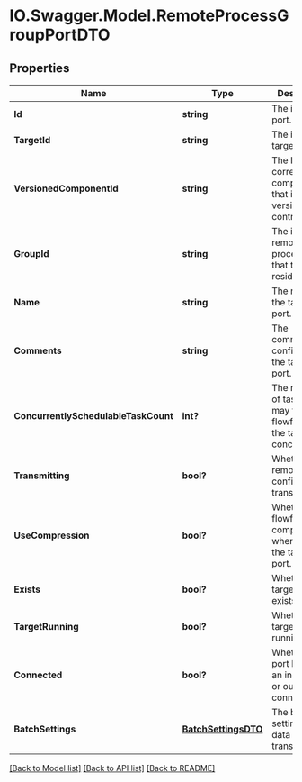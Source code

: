 # IO.Swagger.Model.RemoteProcessGroupPortDTO
## Properties

Name | Type | Description | Notes
------------ | ------------- | ------------- | -------------
**Id** | **string** | The id of the port. | [optional] 
**TargetId** | **string** | The id of the target port. | [optional] 
**VersionedComponentId** | **string** | The ID of the corresponding component that is under version control | [optional] 
**GroupId** | **string** | The id of the remote process group that the port resides in. | [optional] 
**Name** | **string** | The name of the target port. | [optional] 
**Comments** | **string** | The comments as configured on the target port. | [optional] 
**ConcurrentlySchedulableTaskCount** | **int?** | The number of task that may transmit flowfiles to the target port concurrently. | [optional] 
**Transmitting** | **bool?** | Whether the remote port is configured for transmission. | [optional] 
**UseCompression** | **bool?** | Whether the flowfiles are compressed when sent to the target port. | [optional] 
**Exists** | **bool?** | Whether the target port exists. | [optional] 
**TargetRunning** | **bool?** | Whether the target port is running. | [optional] 
**Connected** | **bool?** | Whether the port has either an incoming or outgoing connection. | [optional] 
**BatchSettings** | [**BatchSettingsDTO**](BatchSettingsDTO.md) | The batch settings for data transmission. | [optional] 

[[Back to Model list]](../README.md#documentation-for-models) [[Back to API list]](../README.md#documentation-for-api-endpoints) [[Back to README]](../README.md)

